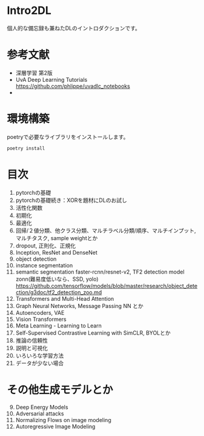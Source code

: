 # Intro2DL

個人的な備忘録も兼ねたDLのイントロダクションです。  

# 参考文献
- 深層学習 第2版
- UvA Deep Learning Tutorials https://github.com/phlippe/uvadlc_notebooks
- 


# 環境構築

poetryで必要なライブラリをインストールします。

``` python
poetry install
```

# 目次

1. pytorchの基礎
2. pytorchの基礎続き：XORを題材にDLのお試し
3. 活性化関数
4. 初期化
5. 最適化
6. 回帰/２値分類、他クラス分類、マルチラベル分類/順序、マルチインプット, マルチタスク, sample weightとか
7. dropout, 正則化、正規化
8. Inception, ResNet and DenseNet
9. object detection
10. instance segmentation
11. semantic segmentation
    faster-rcnn/resnet-v2, TF2 detection model zonn(難易度低いなら、SSD, yolo)
    https://github.com/tensorflow/models/blob/master/research/object_detection/g3doc/tf2_detection_zoo.md
7. Transformers and Multi-Head Attention
8. Graph Neural Networks, Message Passing NN とか
9. Autoencoders, VAE
10. Vision Transformers
11. Meta Learning - Learning to Learn
12. Self-Supervised Contrastive Learning with SimCLR, BYOLとか
16. 推論の信頼性
17. 説明と可視化
18. いろいろな学習方法
19. データが少ない場合

# その他生成モデルとか 
9. Deep Energy Models
11. Adversarial attacks
12. Normalizing Flows on image modeling
13. Autoregressive Image Modeling






